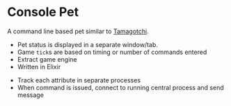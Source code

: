 # Console Pet

A command line based pet similar to [Tamagotchi][tam].

* Pet status is displayed in a separate window/tab.
* Game `tick`s are based on timing or number of commands entered
* Extract game engine
* Written in Elixir
 - Track each attribute in separate processes
 - When command is issued, connect to running central process and send message

[tam]: https://en.wikipedia.org/wiki/Tamagotchi
